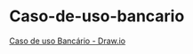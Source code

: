 # Caso-de-uso-bancario

[Caso de uso Bancário - Draw.io](https://drive.google.com/file/d/1-HiFRqkWM9A0ojfXN4ppwyMtcwNKeMgG/view?usp=sharing) 
